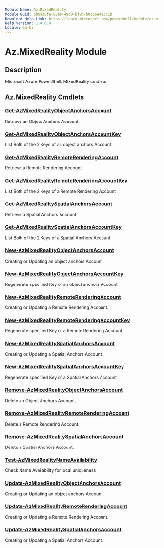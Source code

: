 ```yaml
---
Module Name: Az.MixedReality
Module Guid: bb0b30fe-88b9-49d0-bf8d-b0c66e4a3c1b
Download Help Link: https://learn.microsoft.com/powershell/module/az.mixedreality
Help Version: 1.0.0.0
Locale: en-US
---
```


# Az.MixedReality Module
## Description
Microsoft Azure PowerShell: MixedReality cmdlets

## Az.MixedReality Cmdlets
### [Get-AzMixedRealityObjectAnchorsAccount](Get-AzMixedRealityObjectAnchorsAccount.md)
Retrieve an Object Anchors Account.

### [Get-AzMixedRealityObjectAnchorsAccountKey](Get-AzMixedRealityObjectAnchorsAccountKey.md)
List Both of the 2 Keys of an object anchors Account

### [Get-AzMixedRealityRemoteRenderingAccount](Get-AzMixedRealityRemoteRenderingAccount.md)
Retrieve a Remote Rendering Account.

### [Get-AzMixedRealityRemoteRenderingAccountKey](Get-AzMixedRealityRemoteRenderingAccountKey.md)
List Both of the 2 Keys of a Remote Rendering Account

### [Get-AzMixedRealitySpatialAnchorsAccount](Get-AzMixedRealitySpatialAnchorsAccount.md)
Retrieve a Spatial Anchors Account.

### [Get-AzMixedRealitySpatialAnchorsAccountKey](Get-AzMixedRealitySpatialAnchorsAccountKey.md)
List Both of the 2 Keys of a Spatial Anchors Account

### [New-AzMixedRealityObjectAnchorsAccount](New-AzMixedRealityObjectAnchorsAccount.md)
Creating or Updating an object anchors Account.

### [New-AzMixedRealityObjectAnchorsAccountKey](New-AzMixedRealityObjectAnchorsAccountKey.md)
Regenerate specified Key of an object anchors Account

### [New-AzMixedRealityRemoteRenderingAccount](New-AzMixedRealityRemoteRenderingAccount.md)
Creating or Updating a Remote Rendering Account.

### [New-AzMixedRealityRemoteRenderingAccountKey](New-AzMixedRealityRemoteRenderingAccountKey.md)
Regenerate specified Key of a Remote Rendering Account

### [New-AzMixedRealitySpatialAnchorsAccount](New-AzMixedRealitySpatialAnchorsAccount.md)
Creating or Updating a Spatial Anchors Account.

### [New-AzMixedRealitySpatialAnchorsAccountKey](New-AzMixedRealitySpatialAnchorsAccountKey.md)
Regenerate specified Key of a Spatial Anchors Account

### [Remove-AzMixedRealityObjectAnchorsAccount](Remove-AzMixedRealityObjectAnchorsAccount.md)
Delete an Object Anchors Account.

### [Remove-AzMixedRealityRemoteRenderingAccount](Remove-AzMixedRealityRemoteRenderingAccount.md)
Delete a Remote Rendering Account.

### [Remove-AzMixedRealitySpatialAnchorsAccount](Remove-AzMixedRealitySpatialAnchorsAccount.md)
Delete a Spatial Anchors Account.

### [Test-AzMixedRealityNameAvailability](Test-AzMixedRealityNameAvailability.md)
Check Name Availability for local uniqueness

### [Update-AzMixedRealityObjectAnchorsAccount](Update-AzMixedRealityObjectAnchorsAccount.md)
Creating or Updating an object anchors Account.

### [Update-AzMixedRealityRemoteRenderingAccount](Update-AzMixedRealityRemoteRenderingAccount.md)
Creating or Updating a Remote Rendering Account.

### [Update-AzMixedRealitySpatialAnchorsAccount](Update-AzMixedRealitySpatialAnchorsAccount.md)
Creating or Updating a Spatial Anchors Account.

